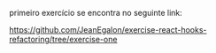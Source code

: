 primeiro exercício se encontra no seguinte link:

https://github.com/JeanEgalon/exercise-react-hooks-refactoring/tree/exercise-one